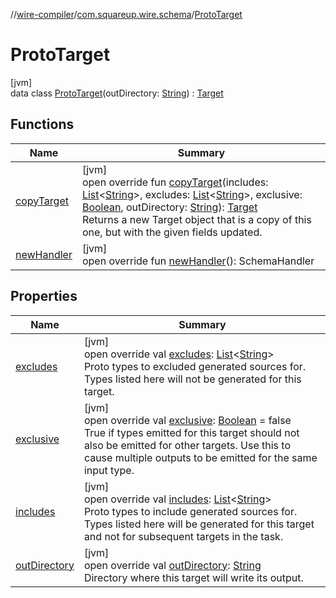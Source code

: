 //[wire-compiler](../../../index.md)/[com.squareup.wire.schema](../index.md)/[ProtoTarget](index.md)

# ProtoTarget

[jvm]\
data class [ProtoTarget](index.md)(outDirectory: [String](https://kotlinlang.org/api/latest/jvm/stdlib/kotlin/-string/index.html)) : [Target](../-target/index.md)

## Functions

| Name | Summary |
|---|---|
| [copyTarget](copy-target.md) | [jvm]<br>open override fun [copyTarget](copy-target.md)(includes: [List](https://kotlinlang.org/api/latest/jvm/stdlib/kotlin.collections/-list/index.html)&lt;[String](https://kotlinlang.org/api/latest/jvm/stdlib/kotlin/-string/index.html)&gt;, excludes: [List](https://kotlinlang.org/api/latest/jvm/stdlib/kotlin.collections/-list/index.html)&lt;[String](https://kotlinlang.org/api/latest/jvm/stdlib/kotlin/-string/index.html)&gt;, exclusive: [Boolean](https://kotlinlang.org/api/latest/jvm/stdlib/kotlin/-boolean/index.html), outDirectory: [String](https://kotlinlang.org/api/latest/jvm/stdlib/kotlin/-string/index.html)): [Target](../-target/index.md)<br>Returns a new Target object that is a copy of this one, but with the given fields updated. |
| [newHandler](new-handler.md) | [jvm]<br>open override fun [newHandler](new-handler.md)(): SchemaHandler |

## Properties

| Name | Summary |
|---|---|
| [excludes](excludes.md) | [jvm]<br>open override val [excludes](excludes.md): [List](https://kotlinlang.org/api/latest/jvm/stdlib/kotlin.collections/-list/index.html)&lt;[String](https://kotlinlang.org/api/latest/jvm/stdlib/kotlin/-string/index.html)&gt;<br>Proto types to excluded generated sources for. Types listed here will not be generated for this target. |
| [exclusive](exclusive.md) | [jvm]<br>open override val [exclusive](exclusive.md): [Boolean](https://kotlinlang.org/api/latest/jvm/stdlib/kotlin/-boolean/index.html) = false<br>True if types emitted for this target should not also be emitted for other targets. Use this to cause multiple outputs to be emitted for the same input type. |
| [includes](includes.md) | [jvm]<br>open override val [includes](includes.md): [List](https://kotlinlang.org/api/latest/jvm/stdlib/kotlin.collections/-list/index.html)&lt;[String](https://kotlinlang.org/api/latest/jvm/stdlib/kotlin/-string/index.html)&gt;<br>Proto types to include generated sources for. Types listed here will be generated for this target and not for subsequent targets in the task. |
| [outDirectory](out-directory.md) | [jvm]<br>open override val [outDirectory](out-directory.md): [String](https://kotlinlang.org/api/latest/jvm/stdlib/kotlin/-string/index.html)<br>Directory where this target will write its output. |
